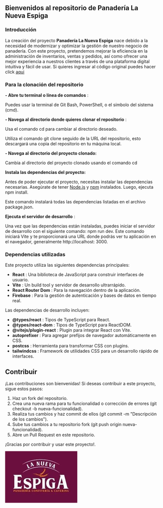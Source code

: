 ## Bienvenidos al repositorio de Panadería La Nueva Espiga

### Introducción

La creación del proyecto **Panadería La Nueva Espiga** nace debido a la necesidad de modernizar y optimizar la gestión de nuestro negocio de panadería. Con este proyecto, pretendemos mejorar la eficiencia en la administración de inventarios, ventas y pedidos, así como ofrecer una mejor experiencia a nuestros clientes a través de una plataforma digital intuitiva y fácil de usar. Si quieres ingresar al código original puedes hacer click [aqui](https://github.com/german-sarachu/preentrega1React)

### Para la clonación del repositorio

**- Abre tu terminal o línea de comandos** :

Puedes usar la terminal de Git Bash, PowerShell, o el símbolo del sistema (cmd).

**- Navega al directorio donde quieres clonar el repositorio** :

Usa el comando cd para cambiar al directorio deseado.

Utiliza el comando git clone seguido de la URL del repositorio, esto descargará una copia del repositorio en tu máquina local.

**- Navega al directorio del proyecto clonado:**

Cambia al directorio del proyecto clonado usando el comando cd

**Instala las dependencias del proyecto:**

Antes de poder ejecutar el proyecto, necesitas instalar las dependencias necesarias. Asegúrate de tener [Node.js](https://nodejs.org/) y [npm](https://www.npmjs.com/) instalados. Luego, ejecuta npm install.

Este comando instalará todas las dependencias listadas en el archivo package.json.

**Ejecuta el servidor de desarrollo** :

Una vez que las dependencias están instaladas, puedes iniciar el servidor de desarrollo con el siguiente comando: npm run dev. Este comando iniciará Vite y te proporcionará una URL donde podrás ver tu aplicación en el navegador, generalmente http://localhost: 3000.

### Dependencias utilizadas

Este proyecto utiliza las siguientes dependencias principales:

* **React** : Una biblioteca de JavaScript para construir interfaces de usuario.
* **Vite** : Un build tool y servidor de desarrollo ultrarrápido.
* **React Router Dom** : Para la navegación dentro de la aplicación.
* **Firebase** : Para la gestión de autenticación y bases de datos en tiempo real.

Las dependencias de desarrollo incluyen:

* **@types/react** : Tipos de TypeScript para React.
* **@types/react-dom** : Tipos de TypeScript para ReactDOM.
* **@vitejs/plugin-react** : Plugin para integrar React con Vite.
* **autoprefixer** : Para agregar prefijos de navegador automáticamente en CSS.
* **postcss** : Herramienta para transformar CSS con plugins.
* **tailwindcss** : Framework de utilidades CSS para un desarrollo rápido de interfaces.

## Contribuir

¡Las contribuciones son bienvenidas! Si deseas contribuir a este proyecto, sigue estos pasos:

1. Haz un fork del repositorio.
2. Crea una nueva rama para tu funcionalidad o corrección de errores (git checkout -b nueva-funcionalidad).
3. Realiza tus cambios y haz commit de ellos (git commit -m "Descripción de los cambios").
4. Sube tus cambios a tu repositorio fork (git push origin nueva-funcionalidad).
5. Abre un Pull Request en este repositorio.

¡Gracias por contribuir y usar este proyecto!.

![Logo de La Nueva Espiga](./src/assets/brand.jpg)
